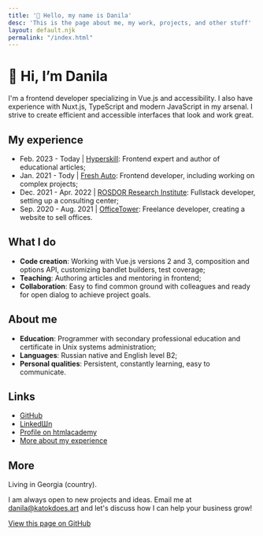 ```yaml
---
title: '👋 Hello, my name is Danila'
desc: 'This is the page about me, my work, projects, and other stuff'
layout: default.njk
permalink: "/index.html"
---
```


# 👋 Hi, I’m Danila

I'm a frontend developer specializing in Vue.js and accessibility. I also have experience with Nuxt.js, TypeScript and modern JavaScript in my arsenal. I strive to create efficient and accessible interfaces that look and work great.

## My experience

- Feb. 2023 - Today 		| [Hyperskill](https://hyperskill.org/): Frontend expert and author of educational articles;
- Jan. 2021 - Tody      | [Fresh Auto](https://freshauto.ru/): Frontend developer, including working on complex projects;
- Dec. 2021 - Apr. 2022 | [ROSDOR Research Institute](https://consult.rosdorspk.ru/): Fullstack developer, setting up a consulting center;
- Sep. 2020 - Aug. 2021 | [OfficeTower](https://officetower.ru/): Freelance developer, creating a website to sell offices.

## What I do

- **Code creation**: Working with Vue.js versions 2 and 3, composition and options API, customizing bandlet builders, test coverage;
- **Teaching**: Authoring articles and mentoring in frontend;
- **Collaboration**: Easy to find common ground with colleagues and ready for open dialog to achieve project goals.

## About me

- **Education**: Programmer with secondary professional education and certificate in Unix systems administration;
- **Languages**: Russian native and English level B2;
- **Personal qualities**: Persistent, constantly learning, easy to communicate.

## Links

- [GitHub](https://github.com/katokdoescode)
- [LinkedШn](https://www.linkedin.com/in/bdanila/)
- [Profile on htmlacademy](https://htmlacademy.ru/profile/katok)
- [More about my experience](/experience)

## More

Living in Georgia (country).

I am always open to new projects and ideas. Email me at [danila@katokdoes.art](mailto:danila@katokdoes.art) and let's discuss how I can help your business grow!

[View this page on GitHub](https://github.com/katokdoescode/katokdoes.art)
